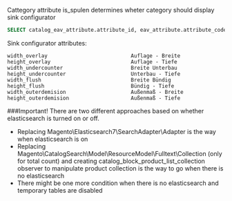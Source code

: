 
Cattegory attribute is_spulen determines wheter category should display sink configurator
```sql
SELECT catalog_eav_attribute.attribute_id, eav_attribute.attribute_code FROM `catalog_eav_attribute` JOIN eav_attribute ON catalog_eav_attribute.attribute_id = eav_attribute.attribute_id WHERE eav_attribute.attribute_code = 'is_spulen'
```

Sink configurator attributes:

```
width_overlay                           Auflage - Breite
height_overlay                          Auflage - Tiefe
width_undercounter                      Breite Unterbau
height_undercounter                     Unterbau - Tiefe
width_flush                             Breite Bündig
height_flush                            Bündig - Tiefe
width_outerdemision                     Außenmaß - Breite
height_outerdemision                    Außenmaß - Tiefe
```


###Important!
There are two different approaches based on whether elasticsearch is turned on or off.
- Replacing Magento\Elasticsearch7\SearchAdapter\Adapter is the way when elasticsearch is on
- Replacing Magento\CatalogSearch\Model\ResourceModel\Fulltext\Collection (only for total count) and creating catalog_block_product_list_collection observer to manipulate product collection is the way to go when there is no elasticsearch
- There might be one more condition when there is no elasticsearch and temporary tables are disabled
